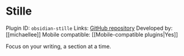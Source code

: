 # Stille

Plugin ID: `obsidian-stille`
Links: [GitHub repository](https://github.com/michaellee/stille)
Developed by: [[michaellee]]
Mobile compatible: [[Mobile-compatible plugins|Yes]]

Focus on your writing, a section at a time.
